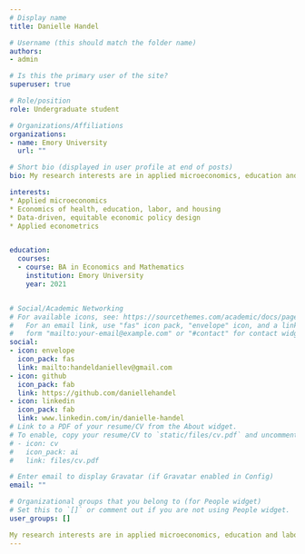 ```yaml
---
# Display name
title: Danielle Handel

# Username (this should match the folder name)
authors:
- admin

# Is this the primary user of the site?
superuser: true

# Role/position
role: Undergraduate student 

# Organizations/Affiliations
organizations:
- name: Emory University
  url: ""

# Short bio (displayed in user profile at end of posts)
bio: My research interests are in applied microeconomics, education and labor economics, health economics, and public policy, especially as each relates to social inequities. I am currently serving as a summer research assistant at the Federal Reserve Bank of Chicago in the Microeconomics group.

interests: 
* Applied microeconomics
* Economics of health, education, labor, and housing
* Data-driven, equitable economic policy design
* Applied econometrics


education:
  courses:
  - course: BA in Economics and Mathematics
    institution: Emory University
    year: 2021


# Social/Academic Networking
# For available icons, see: https://sourcethemes.com/academic/docs/page-builder/#icons
#   For an email link, use "fas" icon pack, "envelope" icon, and a link in the
#   form "mailto:your-email@example.com" or "#contact" for contact widget.
social:
- icon: envelope
  icon_pack: fas
  link: mailto:handeldaniellev@gmail.com
- icon: github
  icon_pack: fab
  link: https://github.com/daniellehandel
- icon: linkedin
  icon_pack: fab
  link: www.linkedin.com/in/danielle-handel
# Link to a PDF of your resume/CV from the About widget.
# To enable, copy your resume/CV to `static/files/cv.pdf` and uncomment the lines below.
# - icon: cv
#   icon_pack: ai
#   link: files/cv.pdf

# Enter email to display Gravatar (if Gravatar enabled in Config)
email: ""

# Organizational groups that you belong to (for People widget)
# Set this to `[]` or comment out if you are not using People widget.
user_groups: []

My research interests are in applied microeconomics, education and labor economics, health economics, and public policy, especially as each relates to social inequities. I am currently serving as a summer research assistant at the Federal Reserve Bank of Chicago in the Microeconomics group.
---
```


